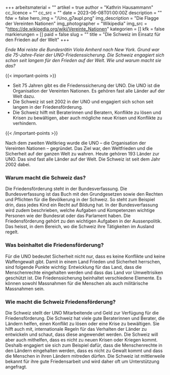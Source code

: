 +++
arbeitsmaterial = ""
artikel = true
author = "Kathrin Hausammann"
cc_licence = ""
cc_src = ""
date = 2023-06-08T01:00:00Z
description = ""
fdw = false
hero_img = "/Uno_g7aupl.png"
img_description = "Die Flagge der Vereinten Nationen"
img_photographer = "Wikipedia"
img_src = "https://de.wikipedia.org/wiki/Vereinte_Nationen"
kategorien = []
kfk = false
markierungen = []
paid = false
slug = ""
title = "Die Schweiz im Einsatz für den Frieden auf der Welt"
+++

_Ende Mai reiste die Bundesrätin Viola Amherd nach New York. Grund war die 75-Jahre-Feier der UNO-Friedenssicherung. Die Schweiz engagiert sich schon seit langem für den Frieden auf der Welt. Wie und warum macht sie das?_

{{< important-points >}} 



<ul>

<li>Seit 75 Jahren gibt es die Friedenssicherung der UNO. Die UNO ist die Organisation der Vereinten Nationen. Es gehören fast alle Länder auf der Welt dazu.</li>

<li>Die Schweiz ist seit 2002 in der UNO und engagiert sich schon seit langem in der Friedensförderung.</li>

<li>Die Schweiz hilft mit Beraterinnen und Beratern, Konflikte zu lösen und Krisen zu bewältigen, aber auch mögliche neue Krisen und Konflikte zu verhindern.</li>

</ul> {{< /important-points >}}

Nach dem zweiten Weltkrieg wurde die UNO – die Organisation der Vereinten Nationen – gegründet. Das Ziel war, den Weltfrieden und die Sicherheit auf der ganzen Welt zu wahren. Heute gehören 193 Länder zur UNO. Das sind fast alle Länder auf der Welt. Die Schweiz ist seit dem Jahr 2002 dabei.

### Warum macht die Schweiz das?

Die Friedensförderung steht in der Bundesverfassung. Die Bundesverfassung ist das Buch mit den Grundgesetzen sowie den Rechten und Pflichten für die Bevölkerung in der Schweiz. So steht zum Beispiel drin, dass jedes Kind ein Recht auf Bildung hat. In der Bundesverfassung wird zudem beschrieben, welche Aufgaben und Kompetenzen wichtige Personen wie der Bundesrat oder das Parlament haben. Die Friedensförderung gehört zu den wichtigen Aufgaben in der Aussenpolitik. Das heisst, in dem Bereich, wo die Schweiz ihre Tätigkeiten im Ausland regelt.

### Was beinhaltet die Friedensförderung?

Für die UNO bedeutet Sicherheit nicht nur, dass es keine Konflikte und keine Waffengewalt gibt. Damit in einem Land Frieden und Sicherheit herrschen, sind folgende Punkte wichtig: Entwicklung für das Land, dass die Menschenrechte eingehalten werden und dass das Land vor Umweltrisiken geschützt ist. Die Friedenssicherung beinhaltet verschiedene Elemente. Es können sowohl Massnahmen für die Menschen als auch militärische Massnahmen sein.

### Wie macht die Schweiz Friedensförderung?

Die Schweiz stellt der UNO Mitarbeitende und Geld zur Verfügung für die Friedensförderung. Die Schweiz hat viele gute Beraterinnen und Berater, die Ländern helfen, einen Konflikt zu lösen oder eine Krise zu bewältigen. Sie hilft auch mit, internationale Regeln für das Verhalten der Länder zu entwickeln und schaut, dass diese angewendet werden. Die Schweiz will aber auch mithelfen, dass es nicht zu neuen Krisen oder Kriegen kommt. Deshalb engagiert sie sich zum Beispiel dafür, dass die Menschenrechte in den Ländern eingehalten werden, dass es nicht zu Gewalt kommt und dass die Menschen in ihren Ländern mitreden dürfen. Die Schweiz ist mittlerweile bekannt für ihre gute Friedensarbeit und wird daher oft um Unterstützung angefragt.
